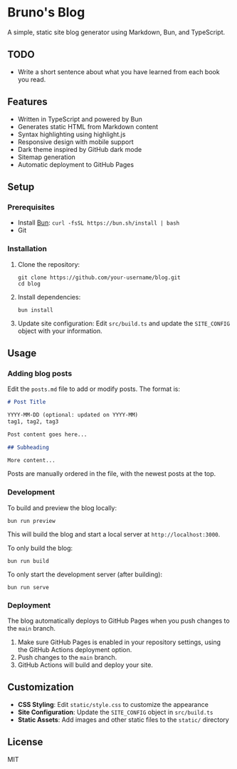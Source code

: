 # Bruno's Blog

A simple, static site blog generator using Markdown, Bun, and TypeScript.

## TODO

- Write a short sentence about what you have learned from each book you read.

## Features

- Written in TypeScript and powered by Bun
- Generates static HTML from Markdown content
- Syntax highlighting using highlight.js
- Responsive design with mobile support
- Dark theme inspired by GitHub dark mode
- Sitemap generation
- Automatic deployment to GitHub Pages

## Setup

### Prerequisites

- Install [Bun](https://bun.sh/): `curl -fsSL https://bun.sh/install | bash`
- Git

### Installation

1. Clone the repository:

   ```
   git clone https://github.com/your-username/blog.git
   cd blog
   ```

2. Install dependencies:

   ```
   bun install
   ```

3. Update site configuration:
   Edit `src/build.ts` and update the `SITE_CONFIG` object with your information.

## Usage

### Adding blog posts

Edit the `posts.md` file to add or modify posts. The format is:

```markdown
# Post Title

YYYY-MM-DD (optional: updated on YYYY-MM)
tag1, tag2, tag3

Post content goes here...

## Subheading

More content...
```

Posts are manually ordered in the file, with the newest posts at the top.

### Development

To build and preview the blog locally:

```
bun run preview
```

This will build the blog and start a local server at `http://localhost:3000`.

To only build the blog:

```
bun run build
```

To only start the development server (after building):

```
bun run serve
```

### Deployment

The blog automatically deploys to GitHub Pages when you push changes to the `main` branch.

1. Make sure GitHub Pages is enabled in your repository settings, using the GitHub Actions deployment option.
2. Push changes to the `main` branch.
3. GitHub Actions will build and deploy your site.

## Customization

- **CSS Styling**: Edit `static/style.css` to customize the appearance
- **Site Configuration**: Update the `SITE_CONFIG` object in `src/build.ts`
- **Static Assets**: Add images and other static files to the `static/` directory

## License

MIT
